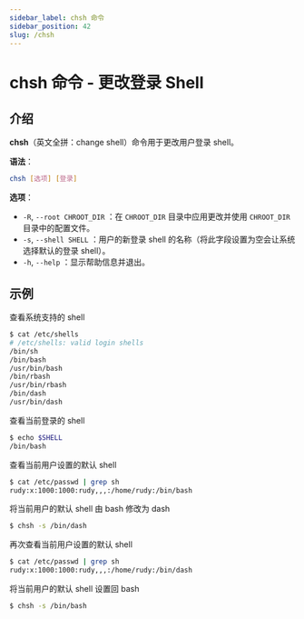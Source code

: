```yaml
---
sidebar_label: chsh 命令
sidebar_position: 42
slug: /chsh
---
```


# chsh 命令 - 更改登录 Shell



## 介绍

**chsh**（英文全拼：change shell）命令用于更改用户登录 shell。

**语法**：

```bash
chsh [选项] [登录]
```

**选项**：

- `-R`, `--root CHROOT_DIR` ：在 `CHROOT_DIR` 目录中应用更改并使用 `CHROOT_DIR` 目录中的配置文件。
- `-s`, `--shell SHELL` ：用户的新登录 shell 的名称（将此字段设置为空会让系统选择默认的登录 shell）。
- `-h`, `--help` ：显示帮助信息并退出。



## 示例

查看系统支持的 shell

```bash
$ cat /etc/shells 
# /etc/shells: valid login shells
/bin/sh
/bin/bash
/usr/bin/bash
/bin/rbash
/usr/bin/rbash
/bin/dash
/usr/bin/dash
```

查看当前登录的 shell

```bash
$ echo $SHELL
/bin/bash
```

查看当前用户设置的默认 shell

```bash
$ cat /etc/passwd | grep sh
rudy:x:1000:1000:rudy,,,:/home/rudy:/bin/bash
```

将当前用户的默认 shell 由 bash 修改为 dash

```bash
$ chsh -s /bin/dash
```

再次查看当前用户设置的默认 shell

```bash
$ cat /etc/passwd | grep sh
rudy:x:1000:1000:rudy,,,:/home/rudy:/bin/dash
```

将当前用户的默认 shell 设置回 bash

```bash
$ chsh -s /bin/bash
```

